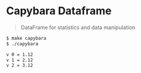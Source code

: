 # Capybara Dataframe

> DataFrame for statistics and data manipulation

```sh
$ make capybara
$ ./capybara

v 0 = 1.12
v 1 = 2.12
v 2 = 3.12
```
